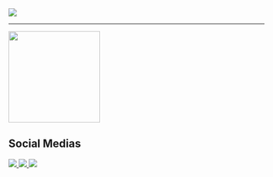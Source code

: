 <!-- <div>
  <img src="https://github.com/julianostroschon/julianostroschon/blob/main/devcard.svg" width="400" alt="julianostroschon's Dev Card"/> -->
<!--   <img align="center" src="https://github-readme-stats.vercel.app/api?username=julianostroschon&show_icons=true&theme=dark&hide=stars,issues&&count_private=true" /> -->
  <img src="https://github-readme-stats.vercel.app/api/wakatime?username=julianostroschon" />

----

  <img height="180em" src="https://github-readme-stats.vercel.app/api/?username=julianostroschon&count_private=true"/>
  
## Social Medias

<div style="display: block;">
  <a href="https://www.linkedin.com/in/juliano-stroschon-a199211ab/">
    <img src="https://img.shields.io/badge/linkedin-%230077B5.svg?&style=for-the-badge&logo=linkedin&logoColor=white" />
  </a>
  <a href="https://www.instagram.com/julianostroschon/" >
    <img src="https://img.shields.io/badge/instagram-%23E4405F.svg?&style=for-the-badge&logo=instagram&logoColor=white">
  </a>
  <a href="https://www.facebook.com/julianostroschon">
    <img src="https://img.shields.io/badge/facebook-%231877F2.svg?&style=for-the-badge&logo=facebook&logoColor=white">
  </a>
</div>
